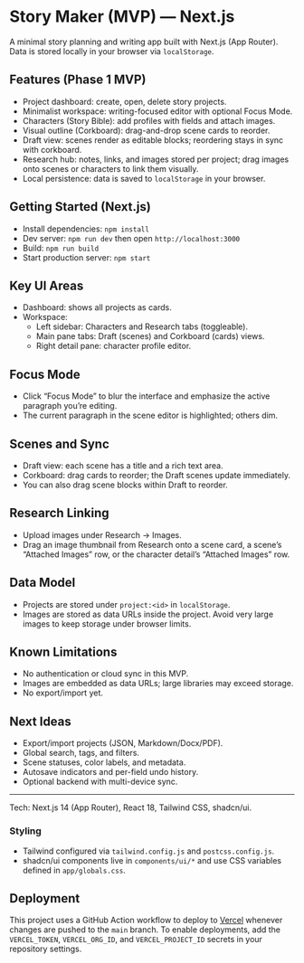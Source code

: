 # Story Maker (MVP) — Next.js

A minimal story planning and writing app built with Next.js (App Router). Data is stored locally in your browser via `localStorage`.

## Features (Phase 1 MVP)
- Project dashboard: create, open, delete story projects.
- Minimalist workspace: writing-focused editor with optional Focus Mode.
- Characters (Story Bible): add profiles with fields and attach images.
- Visual outline (Corkboard): drag-and-drop scene cards to reorder.
- Draft view: scenes render as editable blocks; reordering stays in sync with corkboard.
- Research hub: notes, links, and images stored per project; drag images onto scenes or characters to link them visually.
- Local persistence: data is saved to `localStorage` in your browser.

## Getting Started (Next.js)
- Install dependencies: `npm install`
- Dev server: `npm run dev` then open `http://localhost:3000`
- Build: `npm run build`
- Start production server: `npm start`

## Key UI Areas
- Dashboard: shows all projects as cards.
- Workspace:
  - Left sidebar: Characters and Research tabs (toggleable).
  - Main pane tabs: Draft (scenes) and Corkboard (cards) views.
  - Right detail pane: character profile editor.

## Focus Mode
- Click “Focus Mode” to blur the interface and emphasize the active paragraph you’re editing.
- The current paragraph in the scene editor is highlighted; others dim.

## Scenes and Sync
- Draft view: each scene has a title and a rich text area.
- Corkboard: drag cards to reorder; the Draft scenes update immediately.
- You can also drag scene blocks within Draft to reorder.

## Research Linking
- Upload images under Research → Images.
- Drag an image thumbnail from Research onto a scene card, a scene’s “Attached Images” row, or the character detail’s “Attached Images” row.

## Data Model
- Projects are stored under `project:<id>` in `localStorage`.
- Images are stored as data URLs inside the project. Avoid very large images to keep storage under browser limits.

## Known Limitations
- No authentication or cloud sync in this MVP.
- Images are embedded as data URLs; large libraries may exceed storage.
- No export/import yet.

## Next Ideas
- Export/import projects (JSON, Markdown/Docx/PDF).
- Global search, tags, and filters.
- Scene statuses, color labels, and metadata.
- Autosave indicators and per-field undo history.
- Optional backend with multi-device sync.

---
Tech: Next.js 14 (App Router), React 18, Tailwind CSS, shadcn/ui.

### Styling
- Tailwind configured via `tailwind.config.js` and `postcss.config.js`.
- shadcn/ui components live in `components/ui/*` and use CSS variables defined in `app/globals.css`.

## Deployment

This project uses a GitHub Action workflow to deploy to [Vercel](https://vercel.com/) whenever changes are pushed to the `main` branch.
To enable deployments, add the `VERCEL_TOKEN`, `VERCEL_ORG_ID`, and `VERCEL_PROJECT_ID` secrets in your repository settings.
